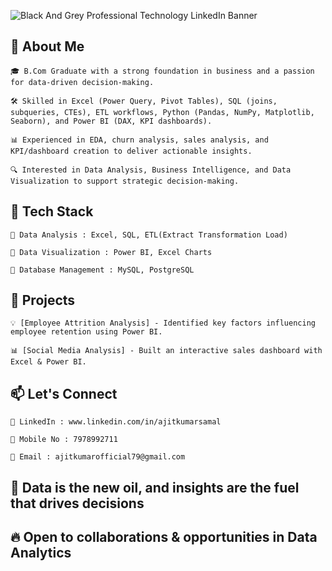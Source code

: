 ![Black And Grey Professional Technology LinkedIn Banner](https://github.com/user-attachments/assets/0547409c-7151-426e-9e17-ec09db06e0ff)

## 🌟 About Me  

    🎓 B.Com Graduate with a strong foundation in business and a passion for data-driven decision-making.
    
    🛠️ Skilled in Excel (Power Query, Pivot Tables), SQL (joins, subqueries, CTEs), ETL workflows, Python (Pandas, NumPy, Matplotlib, Seaborn), and Power BI (DAX, KPI dashboards).
    
    📊 Experienced in EDA, churn analysis, sales analysis, and KPI/dashboard creation to deliver actionable insights.
    
    🔍 Interested in Data Analysis, Business Intelligence, and Data Visualization to support strategic decision-making. 

## 🔧 Tech Stack  

    📌 Data Analysis : Excel, SQL, ETL(Extract Transformation Load)
    
    📌 Data Visualization : Power BI, Excel Charts
    
    📌 Database Management : MySQL, PostgreSQL  
 
## 🚀 Projects  

    💡 [Employee Attrition Analysis] - Identified key factors influencing employee retention using Power BI.  
    
    📊 [Social Media Analysis] - Built an interactive sales dashboard with Excel & Power BI.  

## 📫 Let's Connect  

    🔗 LinkedIn : www.linkedin.com/in/ajitkumarsamal 
    
    📱 Mobile No : 7978992711
    
    📩 Email : ajitkumarofficial79@gmail.com

  ## 🌟 Data is the new oil, and insights are the fuel that drives decisions  
    
  ## 🔥 Open to collaborations & opportunities in Data Analytics
    
